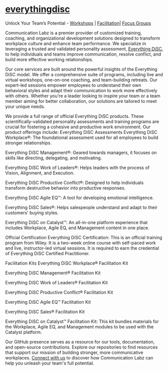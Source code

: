 # [everythingdisc](https://communicationlabz.com)
Unlock Your Team’s Potential  - [Workshops](https://communicationlabz.com/disc-workshops) | [Facilitation](https://communicationlabz.com/facilitation/)| [Focus Groups](https://communicationlabz.com/focus-groups/)

Communication Labz is a premier provider of customized training, coaching, and organizational development solutions designed to transform workplace culture and enhance team performance. We specialize in leveraging a trusted and validated personality assessment, [Everything DiSC](https://communicationlabz.com/what-is-disc/), to help individuals and teams improve communication, resolve conflict, and build more effective working relationships.


Our core services are built around the powerful insights of the Everything DiSC model. We offer a comprehensive suite of programs, including live and virtual workshops, one-on-one coaching, and team-building retreats. Our expert-led sessions empower employees to understand their own behavioral styles and adapt their communication to work more effectively with others. Whether you're a leader looking to inspire your team or a team member aiming for better collaboration, our solutions are tailored to meet your unique needs.

We provide a full range of official Everything DiSC products. These scientifically-validated personality assessments and training programs are crucial for fostering a cohesive and productive work environment. Our product offerings include:
Everything DiSC Assessments
Everything DiSC Workplace®: The foundational assessment used for all employees to build stronger relationships.

Everything DiSC Management®: Geared towards managers, it focuses on skills like directing, delegating, and motivating.

Everything DiSC Work of Leaders®: Helps leaders with the process of Vision, Alignment, and Execution.

Everything DiSC Productive Conflict®: Designed to help individuals transform destructive behavior into productive responses.

Everything DiSC Agile EQ™: A tool for developing emotional intelligence.

Everything DiSC Sales®: Helps salespeople understand and adapt to their customers' buying styles.

Everything DiSC on Catalyst™: An all-in-one platform experience that includes Workplace, Agile EQ, and Management content in one place.

Official Certification
Everything DiSC Certification: This is an official training program from Wiley. It is a two-week online course with self-paced work and live, instructor-led virtual sessions. It is required to earn the credential of Everything DiSC Certified Practitioner.

Facilitation Kits
Everything DiSC Workplace® Facilitation Kit

Everything DiSC Management® Facilitation Kit

Everything DiSC Work of Leaders® Facilitation Kit

Everything DiSC Productive Conflict® Facilitation Kit

Everything DiSC Agile EQ™ Facilitation Kit

Everything DiSC Sales® Facilitation Kit

Everything DiSC on Catalyst™ Facilitation Kit: This kit bundles materials for the Workplace, Agile EQ, and Management modules to be used with the Catalyst platform.

Our GitHub presence serves as a resource for our tools, documentation, and open-source contributions. Explore our repositories to find resources that support our mission of building stronger, more communicative workplaces. [Connect with us](https://communicationlabz.com/contact/) to discover how Communication Labz can help you unleash your team's full potential.
